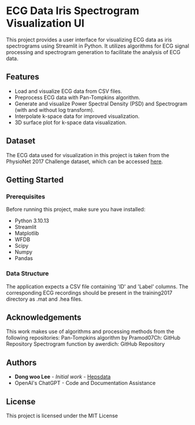 # ECG Data Iris Spectrogram Visualization UI

This project provides a user interface for visualizing ECG data as iris spectrograms using Streamlit in Python. It utilizes algorithms for ECG signal processing and spectrogram generation to facilitate the analysis of ECG data.

## Features

- Load and visualize ECG data from CSV files.
- Preprocess ECG data with Pan-Tompkins algorithm.
- Generate and visualize Power Spectral Density (PSD) and Spectrogram (with and without log transform).
- Interpolate k-space data for improved visualization.
- 3D surface plot for k-space data visualization.

## Dataset

The ECG data used for visualization in this project is taken from the PhysioNet 2017 Challenge dataset, which can be accessed [here](https://physionet.org/content/challenge-2017/1.0.0/).

## Getting Started

### Prerequisites

Before running this project, make sure you have installed:

- Python 3.10.13
- Streamlit
- Matplotlib
- WFDB
- Scipy
- Numpy
- Pandas

### Data Structure
The application expects a CSV file containing 'ID' and 'Label' columns. The corresponding ECG recordings should be present in the training2017 directory as .mat and .hea files.



## Acknowledgements
This work makes use of algorithms and processing methods from the following repositories:
Pan-Tompkins algorithm by Pramod07Ch: GitHub Repository
Spectrogram function by awerdich: GitHub Repository

## Authors
- **Dong woo Lee** - *Initial work* - [Hepsdata](https://github.com/hepsdata)
- OpenAI's ChatGPT - Code and Documentation Assistance

## License
This project is licensed under the MIT License

